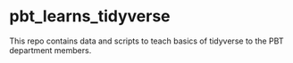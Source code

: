 # pbt_learns_tidyverse
This repo contains data and scripts to teach basics of tidyverse to the PBT department members. 
